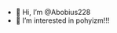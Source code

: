 - 👋 Hi, I’m @Abobius228
- 👀 I’m interested in pohyizm!!!

<!---
Abobius228/Abobius228 is a ✨ special ✨ repository because its `README.md` (this file) appears on your GitHub profile.
You can click the Preview link to take a look at your changes.
--->
